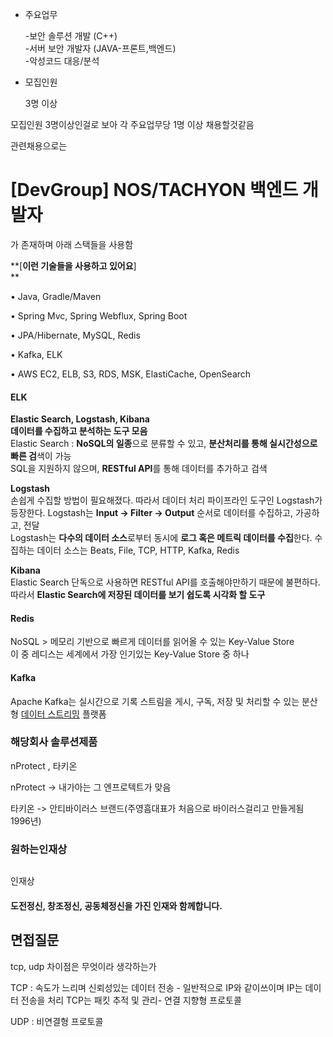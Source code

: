 - 주요업무
    
    -보안 솔루션 개발 (C++)  
    -서버 보안 개발자 (JAVA-프론트,백엔드)  
    -악성코드 대응/분석

- 모집인원
    
    3명 이상

모집인원 3명이상인걸로 보아 각 주요업무당 1명 이상 채용할것같음  

관련채용으로는  
# [DevGroup] NOS/TACHYON 백엔드 개발자

가 존재하며  아래 스택들을 사용함

**[****이런 기술들을 사용하고 있어요****]  
**  

• Java, Gradle/Maven

• Spring Mvc, Spring Webflux, Spring Boot

• JPA/Hibernate, MySQL, Redis

• Kafka, ELK

• AWS EC2, ELB, S3, RDS, MSK, ElastiCache, OpenSearch

#### ELK
**Elastic Search, Logstash, Kibana**  
**데이터를 수집하고 분석하는 도구 모음**  
Elastic Search : **NoSQL의 일종**으로 분류할 수 있고, **분산처리를 통해 실시간성으로 빠른 검**색이 가능  
SQL을 지원하지 않으며, **RESTful API**를 통해 데이터를 추가하고 검색  

**Logstash**  
손쉽게 수집할 방법이 필요해졌다. 따라서 데이터 처리 파이프라인 도구인 Logstash가 등장한다. Logstash는 **Input → Filter → Output** 순서로 데이터를 수집하고, 가공하고, 전달  
Logstash는 **다수의 데이터 소스**로부터 동시에 **로그 혹은 메트릭 데이터를 수집**한다. 수집하는 데이터 소스는 Beats, File, TCP, HTTP, Kafka, Redis  

**Kibana**  
Elastic Search 단독으로 사용하면 RESTful API를 호출해야만하기 때문에 불편하다. 따라서 **Elastic Search에 저장된 데이터를 보기 쉽도록 시각화 할 도구**  



#### Redis  
NoSQL > 메모리 기반으로 빠르게 데이터를 읽어올 수 있는 Key-Value Store  
이 중 레디스는 세계에서 가장 인기있는 Key-Value Store 중 하나  

#### Kafka
Apache Kafka는 실시간으로 기록 스트림을 게시, 구독, 저장 및 처리할 수 있는 분산형 [데이터 스트리밍](https://www.redhat.com/ko/topics/integration/what-is-streaming-data) 플랫폼


### 해당회사 솔루션제품

nProtect , 타키온  

nProtect -> 내가아는 그 엔프로텍트가 맞음

타키온 -> 안티바이러스 브랜드(주영흠대표가 처음으로 바이러스걸리고 만들게됨 1996년)


### 원하는인재상

##   
인재상

#### 도전정신, 창조정신, 공동체정신을 가진 인재와 함께합니다.


## 면접질문

tcp, udp 차이점은 무엇이라 생각하는가

TCP : 속도가 느리며 신뢰성있는 데이터 전송 - 일반적으로 IP와 같이쓰이며 IP는 데이터 전송을 처리 TCP는 패킷 추적 및 관리- 연결 지향형 프로토콜

UDP : 비연결형 프로토콜 

